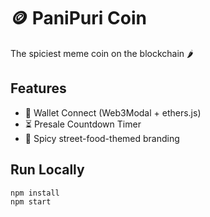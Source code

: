 # 🪙 PaniPuri Coin

The spiciest meme coin on the blockchain 🌶️

## Features
- 💼 Wallet Connect (Web3Modal + ethers.js)
- ⏳ Presale Countdown Timer
- 🎨 Spicy street-food-themed branding

## Run Locally
```bash
npm install
npm start

